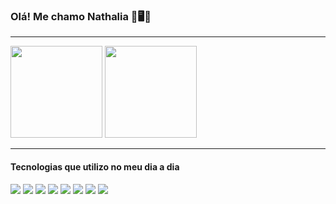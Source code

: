 ### Olá! Me chamo Nathalia 👋🖥️🚀

<hr>
<div>
    <img height="147" src="https://github-readme-stats.vercel.app/api?username=ZdeAttre&show_icons=true&theme=transparent">
    <img height="147" src="https://github-readme-stats.vercel.app/api/top-langs/?username=ZdeAttre&layout=compact">
</div>
<hr>

#### Tecnologias que utilizo no meu dia a dia
<div>
    <img src="https://img.shields.io/badge/Linux-FCC624?style=for-the-badge&logo=linux&logoColor=black">
    <img src="https://img.shields.io/badge/python-3670A0?style=for-the-badge&logo=python&logoColor=ffdd54">
    <img src="https://img.shields.io/badge/kubernetes-%23326ce5.svg?style=for-the-badge&logo=kubernetes&logoColor=white">
    <img src="https://img.shields.io/badge/Amazon_AWS-232F3E?style=for-the-badge&logo=amazon-aws&logoColor=white">
    <img src="https://img.shields.io/badge/microsoft%20azure-0089D6?style=for-the-badge&logo=microsoft-azure&logoColor=white">
    <img src="https://img.shields.io/badge/Terraform-7B42BC.svg?style=for-the-badge&logo=Terraform&logoColor=white">
    <img src="https://img.shields.io/badge/Prometheus-E6522C?style=for-the-badge&logo=Prometheus&logoColor=white">
    <img src="https://img.shields.io/badge/grafana-%23F46800.svg?style=for-the-badge&logo=grafana&logoColor=white">
</div>
